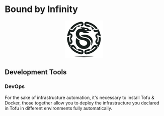 # Bound by Infinity

<p align="center">
    <img src="./resources/logo/logo-proto-v0.png" width="120" alt="Bound by Infinity" />
</p>

## Development Tools

### DevOps
For the sake of infrastructure automation, it's necessary to install Tofu &
Docker, those together allow you to deploy the infrastructure you declared
in Tofu in different environments fully automatically.
